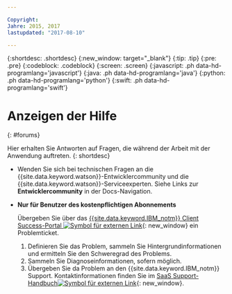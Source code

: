 ```yaml
---

Copyright:
Jahre: 2015, 2017
lastupdated: "2017-08-10"

---
```


{:shortdesc: .shortdesc}
{:new_window: target="_blank"}
{:tip: .tip}
{:pre: .pre}
{:codeblock: .codeblock}
{:screen: .screen}
{:javascript: .ph data-hd-programlang='javascript'}
{:java: .ph data-hd-programlang='java'}
{:python: .ph data-hd-programlang='python'}
{:swift: .ph data-hd-programlang='swift'}

# Anzeigen der Hilfe 
{: #forums}

Hier erhalten Sie Antworten auf Fragen, die während der Arbeit mit der Anwendung auftreten.
{: shortdesc}

- Wenden Sie sich bei technischen Fragen an die {{site.data.keyword.watson}}-Entwicklercommunity und die {{site.data.keyword.watson}}-Serviceexperten. Siehe Links zur **Entwicklercommunity** in der Docs-Navigation.

- **Nur für Benutzer des kostenpflichtigen Abonnements**

    Übergeben Sie über das [{{site.data.keyword.IBM_notm}} Client Success-Portal ![Symbol für externen Link](../../icons/launch-glyph.svg "Symbol für externen Link")](https://support.ibmcloud.com/link/portal/5377/5383/SSO/69 "Symbol für externen Link"){: new_window} ein Problemticket.
    1.  Definieren Sie das Problem, sammeln Sie Hintergrundinformationen und ermitteln Sie den Schweregrad des Problems.
    1.  Sammeln Sie Diagnoseinformationen, sofern möglich.
    1.  Übergeben Sie da Problem an den {{site.data.keyword.IBM_notm}} Support. Kontaktinformationen finden Sie im [SaaS Support-Handbuch![Symbol für externen Link](../../icons/launch-glyph.svg "Symbol für externen Link")](https://www-01.ibm.com/software/support/acceleratedvalue/SaaS_Handbook_V18.pdf "Symbol für externen Link"){: new_window}.
